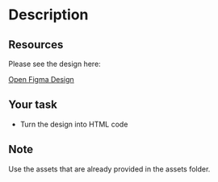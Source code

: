 # Description

## Resources

Please see the design here:

<a href="https://www.figma.com/design/SkryZKMWZ4jWbaDE8sNf78/Assignment---Class1?t=Ss3zYhiEWxiedfLt-0" target="_blank">Open Figma Design</a>

## Your task

- Turn the design into HTML code

## Note

Use the assets that are already provided in the assets folder.
